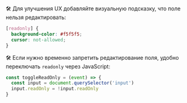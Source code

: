 🛠 Для улучшения UX добавляйте визуальную подсказку, что поле нельзя редактировать:

```css
[readonly] {
  background-color: #f5f5f5;
  cursor: not-allowed;
}
```

🛠 Если нужно временно запретить редактирование поля, удобно переключать `readonly` через JavaScript:

```js
const toggleReadOnly = (event) => {
  const input = document.querySelector('input')
  input.readOnly = !input.readOnly
}
```
